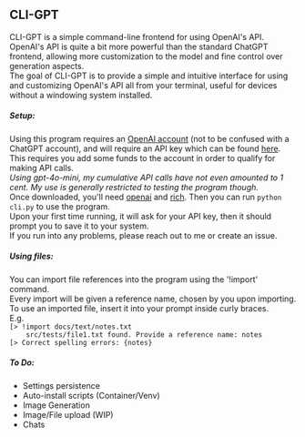 ## CLI-GPT
CLI-GPT is a simple command-line frontend for using OpenAI's API.  
OpenAI's API is quite a bit more powerful than the standard ChatGPT frontend, allowing more customization to the model and fine control over generation aspects.  
The goal of CLI-GPT is to provide a simple and intuitive interface for using and customizing OpenAI's API all from your terminal, useful for devices without a windowing system installed.
##### Setup:
Using this program requires an [OpenAI account](https://platform.openai.com/) (not to be confused with a ChatGPT account), and will require an API key which can be found [here](https://platform.openai.com/api-keys). This requires you add some funds to the account in order to qualify for making API calls.  
*Using gpt-4o-mini, my cumulative API calls have not even amounted to 1 cent. My use is generally restricted to testing the program though.*  
Once downloaded, you'll need [openai](https://pypi.org/project/openai/) and [rich](https://pypi.org/project/rich/). Then you can run ```python cli.py``` to use the program.  
Upon your first time running, it will ask for your API key, then it should prompt you to save it to your system.  
If you run into any problems, please reach out to me or create an issue.  
##### Using files:
You can import file references into the program using the '!import' command.  
Every import will be given a reference name, chosen by you upon importing.  
To use an imported file, insert it into your prompt inside curly braces.  
E.g.  
```[> !import docs/text/notes.txt```  
```    src/tests/file1.txt found. Provide a reference name: notes```  
```[> Correct spelling errors: {notes}```  
##### To Do:
- Settings persistence
- Auto-install scripts (Container/Venv)
- Image Generation
- Image/File upload (WIP)
- Chats
